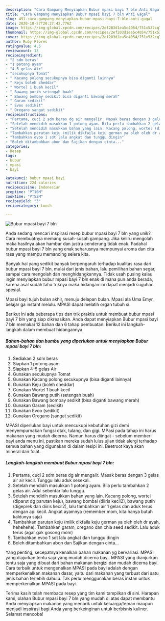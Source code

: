 ```yaml
---
description: "Cara Gampang Menyiapkan Bubur mpasi bayi 7 bln Anti Gagal"
title: "Cara Gampang Menyiapkan Bubur mpasi bayi 7 bln Anti Gagal"
slug: 491-cara-gampang-menyiapkan-bubur-mpasi-bayi-7-bln-anti-gagal
date: 2020-10-27T20:27:42.776Z
image: https://img-global.cpcdn.com/recipes/2ef203d1ea5c4054/751x532cq70/bubur-mpasi-bayi-7-bln-foto-resep-utama.jpg
thumbnail: https://img-global.cpcdn.com/recipes/2ef203d1ea5c4054/751x532cq70/bubur-mpasi-bayi-7-bln-foto-resep-utama.jpg
cover: https://img-global.cpcdn.com/recipes/2ef203d1ea5c4054/751x532cq70/bubur-mpasi-bayi-7-bln-foto-resep-utama.jpg
author: Ruby Flores
ratingvalue: 4.5
reviewcount: 13
recipeingredient:
- "2 sdm beras"
- "1 potong ayam"
- "4-5 gelas Air"
- "secukupnya Tomat"
- " Kacang polong secukupnya bisa diganti lainnya"
- " Keju boleh cheddar"
- " Wortel 1 buah kecil"
- " Bawang putih setengah buah"
- " Bawang bombay sedikit bisa diganti bawang merah"
- " Garam sedikit"
- " Evoo sedikit"
- " Oregano sangat sedikit"
recipeinstructions:
- "Pertama, cuci 2 sdm beras dg air mengalir. Masak beras dengan 3 gelas air air kecil. Tunggu lalu aduk sesekali."
- "Setelah mendidih masukkan 1 potong ayam. Bila perlu tambahkan 2 gelas air. Adul sebentar lalu tunggu."
- "Setelah mendidih masukkan bahan yang lain. Kacang polong, wortel (diparut dg parutan keju), bawang bombai (diiris kecil2), bawang putih (digeprek dan diiris kecil2), lalu tambahkan air 1 gelas dan aduk terus dengan api kecil. Angkat ayamnya (remember mom, kita hanya butuh kaldunya saja)"
- "Tambahkan parutan keju (milik dikfaila keju german ya oleh oleh dr ayah, hehehehe). Tambahkan garam, oregano dan chia seed sedikit. Lalu aduk terus (agar gak gosong mom)"
- "Tambahkan evoo 1 sdt lalu angkat dan tunggu dingin"
- "Boleh ditambahkan abon dan Sajikan dengan cinta..."
categories:
- Resep
tags:
- bubur
- mpasi
- bayi

katakunci: bubur mpasi bayi 
nutrition: 224 calories
recipecuisine: Indonesian
preptime: "PT16M"
cooktime: "PT52M"
recipeyield: "3"
recipecategory: Lunch

---
```



![Bubur mpasi bayi 7 bln](https://img-global.cpcdn.com/recipes/2ef203d1ea5c4054/751x532cq70/bubur-mpasi-bayi-7-bln-foto-resep-utama.jpg)

Anda sedang mencari inspirasi resep bubur mpasi bayi 7 bln yang unik? Cara membuatnya memang susah-susah gampang. Jika keliru mengolah maka hasilnya akan hambar dan justru cenderung tidak enak. Padahal bubur mpasi bayi 7 bln yang enak seharusnya mempunyai aroma dan cita rasa yang mampu memancing selera kita.

Banyak hal yang sedikit banyak berpengaruh terhadap kualitas rasa dari bubur mpasi bayi 7 bln, mulai dari jenis bahan, lalu pemilihan bahan segar, sampai cara mengolah dan menghidangkannya. Tidak usah pusing kalau ingin menyiapkan bubur mpasi bayi 7 bln enak di mana pun anda berada, karena asal sudah tahu triknya maka hidangan ini dapat menjadi suguhan spesial.

Mpasi bayi tujuh bulan akhir, menuju delapan bulan. Mpasi ala Uma Emyr, belajar ga instant melulu. MPASI dapat melatih organ tubuh si.


Berikut ini ada beberapa tips dan trik praktis untuk membuat bubur mpasi bayi 7 bln yang siap dikreasikan. Anda dapat menyiapkan Bubur mpasi bayi 7 bln memakai 12 bahan dan 6 tahap pembuatan. Berikut ini langkah-langkah dalam membuat hidangannya.

<!--inarticleads1-->

##### Bahan-bahan dan bumbu yang diperlukan untuk menyiapkan Bubur mpasi bayi 7 bln:

1. Sediakan 2 sdm beras
1. Siapkan 1 potong ayam
1. Siapkan 4-5 gelas Air
1. Gunakan secukupnya Tomat
1. Gunakan  Kacang polong secukupnya (bisa diganti lainnya)
1. Gunakan  Keju (boleh cheddar)
1. Gunakan  Wortel 1 buah kecil
1. Gunakan  Bawang putih (setengah buah)
1. Gunakan  Bawang bombay sedikit (bisa diganti bawang merah)
1. Gunakan  Garam (sedikit)
1. Gunakan  Evoo (sedikit)
1. Gunakan  Oregano (sangat sedikit)


MPASI diperlukan bayi untuk mencukupi kebutuhan gizi demi menyempurnakan fungsi otak, tulang, dan gigi. MPasi pada tahap ini harus makanan yang mudah dicerna. Namun harus diingat - sebelum memberi bayi anda menu ini, pastikan mereka sudah lulus ujian tidak alergi terhadap semua bahan yang digunakan di dalam resipi ini. Beetroot kaya akan mineral dan folat. 

<!--inarticleads2-->

##### Langkah-langkah membuat Bubur mpasi bayi 7 bln:

1. Pertama, cuci 2 sdm beras dg air mengalir. Masak beras dengan 3 gelas air air kecil. Tunggu lalu aduk sesekali.
1. Setelah mendidih masukkan 1 potong ayam. Bila perlu tambahkan 2 gelas air. Adul sebentar lalu tunggu.
1. Setelah mendidih masukkan bahan yang lain. Kacang polong, wortel (diparut dg parutan keju), bawang bombai (diiris kecil2), bawang putih (digeprek dan diiris kecil2), lalu tambahkan air 1 gelas dan aduk terus dengan api kecil. Angkat ayamnya (remember mom, kita hanya butuh kaldunya saja)
1. Tambahkan parutan keju (milik dikfaila keju german ya oleh oleh dr ayah, hehehehe). Tambahkan garam, oregano dan chia seed sedikit. Lalu aduk terus (agar gak gosong mom)
1. Tambahkan evoo 1 sdt lalu angkat dan tunggu dingin
1. Boleh ditambahkan abon dan Sajikan dengan cinta...


Yang penting, secepatnya kenalkan bahan makanan yg bervariasi. MPASI yang diajurkan tentu saja yang mudah dicerna bayi. MPASI yang dianjurkan tentu saja yang dibuat dari bahan makanan bergizi dan mudah dicerna bayi. Cara terbaik untuk mengenalkan MPASI pada bayi adalah dengan memperkenalkan makanan dasar, yaitu dari makanan yang terbuat dari satu jenis bahan terlebih dahulu. Tak perlu menggunakan beras instan untuk memperkenalkan MPASI pada bayi. 

Terima kasih telah membaca resep yang tim kami tampilkan di sini. Harapan kami, olahan Bubur mpasi bayi 7 bln yang mudah di atas dapat membantu Anda menyiapkan makanan yang menarik untuk keluarga/teman maupun menjadi inspirasi bagi Anda yang berkeinginan untuk berbisnis kuliner. Selamat mencoba!
